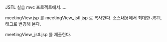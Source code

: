 JSTL 실습
mvc 프로젝트에서.....

meetingView.jsp 를 meetingView_jstl.jsp 로 복사한다.
소스내용에서 
최대한 JSTL 태그로 변경해 본다.

meetingView_jstl.jsp 를 제출한다.